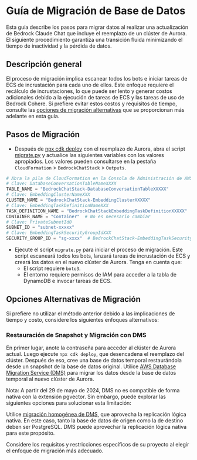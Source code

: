 # Guía de Migración de Base de Datos

Esta guía describe los pasos para migrar datos al realizar una actualización de Bedrock Claude Chat que incluye el reemplazo de un clúster de Aurora. El siguiente procedimiento garantiza una transición fluida minimizando el tiempo de inactividad y la pérdida de datos.

## Descripción general

El proceso de migración implica escanear todos los bots e iniciar tareas de ECS de incrustación para cada uno de ellos. Este enfoque requiere el recálculo de incrustaciones, lo que puede ser lento y generar costos adicionales debido a la ejecución de tareas de ECS y las tareas de uso de Bedrock Cohere. Si prefiere evitar estos costos y requisitos de tiempo, consulte las [opciones de migración alternativas](#alternative-migration-options) que se proporcionan más adelante en esta guía.

## Pasos de Migración

- Después de [npx cdk deploy](../README.md#deploy-using-cdk) con el reemplazo de Aurora, abra el script [migrate.py](./migrate.py) y actualice las siguientes variables con los valores apropiados. Los valores pueden consultarse en la pestaña `CloudFormation` > `BedrockChatStack` > `Outputs`.

```py
# Abra la pila de CloudFormation en la Consola de Administración de AWS y copie los valores de la pestaña Outputs.
# Clave: DatabaseConversationTableNameXXXX
TABLE_NAME = "BedrockChatStack-DatabaseConversationTableXXXXX"
# Clave: EmbeddingClusterNameXXX
CLUSTER_NAME = "BedrockChatStack-EmbeddingClusterXXXXX"
# Clave: EmbeddingTaskDefinitionNameXXX
TASK_DEFINITION_NAME = "BedrockChatStackEmbeddingTaskDefinitionXXXXX"
CONTAINER_NAME = "Container"  # No es necesario cambiar
# Clave: PrivateSubnetId0
SUBNET_ID = "subnet-xxxxx"
# Clave: EmbeddingTaskSecurityGroupIdXXX
SECURITY_GROUP_ID = "sg-xxxx"  # BedrockChatStack-EmbeddingTaskSecurityGroupXXXXX
```

- Ejecute el script `migrate.py` para iniciar el proceso de migración. Este script escaneará todos los bots, lanzará tareas de incrustación de ECS y creará los datos en el nuevo clúster de Aurora. Tenga en cuenta que:
  - El script requiere `boto3`.
  - El entorno requiere permisos de IAM para acceder a la tabla de DynamoDB e invocar tareas de ECS.

## Opciones Alternativas de Migración

Si prefiere no utilizar el método anterior debido a las implicaciones de tiempo y costo, considere los siguientes enfoques alternativos:

### Restauración de Snapshot y Migración con DMS

En primer lugar, anote la contraseña para acceder al clúster de Aurora actual. Luego ejecute `npx cdk deploy`, que desencadena el reemplazo del clúster. Después de eso, cree una base de datos temporal restaurándola desde un snapshot de la base de datos original.
Utilice [AWS Database Migration Service (DMS)](https://aws.amazon.com/dms/) para migrar los datos desde la base de datos temporal al nuevo clúster de Aurora.

Nota: A partir del 29 de mayo de 2024, DMS no es compatible de forma nativa con la extensión pgvector. Sin embargo, puede explorar las siguientes opciones para solucionar esta limitación:

Utilice [migración homogénea de DMS](https://docs.aws.amazon.com/dms/latest/userguide/dm-migrating-data.html), que aprovecha la replicación lógica nativa. En este caso, tanto la base de datos de origen como la de destino deben ser PostgreSQL. DMS puede aprovechar la replicación lógica nativa para este propósito.

Considere los requisitos y restricciones específicos de su proyecto al elegir el enfoque de migración más adecuado.